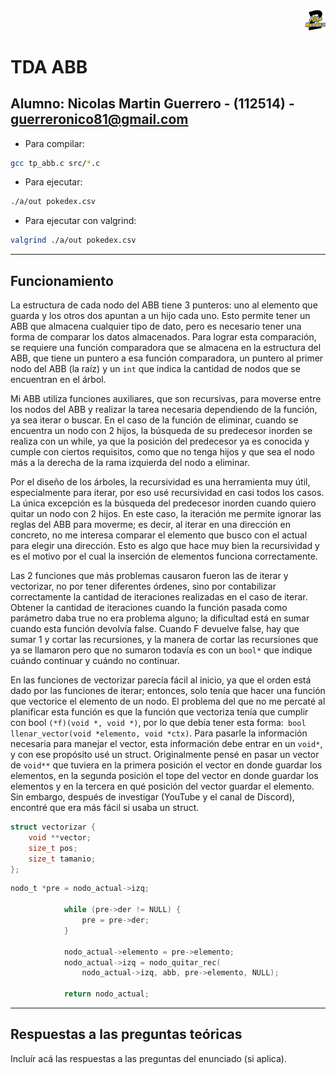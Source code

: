 <div align="right">
<img width="32px" src="img/algo2.svg">
</div>

# TDA ABB


## Alumno: Nicolas Martin Guerrero - (112514) - guerreronico81@gmail.com

- Para compilar:

```bash
gcc tp_abb.c src/*.c
```

- Para ejecutar:

```bash
./a/out pokedex.csv
```

- Para ejecutar con valgrind:
```bash
valgrind ./a/out pokedex.csv
```

---

##  Funcionamiento

La estructura de cada nodo del ABB tiene 3 punteros: uno al elemento que guarda y los otros dos apuntan a un hijo cada uno. Esto permite tener un ABB que almacena cualquier tipo de dato, pero es necesario tener una forma de comparar los datos almacenados. Para lograr esta comparación, se requiere una función comparadora que se almacena en la estructura del ABB, que tiene un puntero a esa función comparadora, un puntero al primer nodo del ABB (la raíz) y un `int` que indica la cantidad de nodos que se encuentran en el árbol.

Mi ABB utiliza funciones auxiliares, que son recursivas, para moverse entre los nodos del ABB y realizar la tarea necesaria dependiendo de la función, ya sea iterar o buscar. En el caso de la función de eliminar, cuando se encuentra un nodo con 2 hijos, la búsqueda de su predecesor inorden se realiza con un while, ya que la posición del predecesor ya es conocida y cumple con ciertos requisitos, como que no tenga hijos y que sea el nodo más a la derecha de la rama izquierda del nodo a eliminar.

Por el diseño de los árboles, la recursividad es una herramienta muy útil, especialmente para iterar, por eso usé recursividad en casi todos los casos. La única excepción es la búsqueda del predecesor inorden cuando quiero quitar un nodo con 2 hijos. En este caso, la iteración me permite ignorar las reglas del ABB para moverme; es decir, al iterar en una dirección en concreto, no me interesa comparar el elemento que busco con el actual para elegir una dirección. Esto es algo que hace muy bien la recursividad y es el motivo por el cual la inserción de elementos funciona correctamente.

Las 2 funciones que más problemas causaron fueron las de iterar y vectorizar, no por tener diferentes órdenes, sino por contabilizar correctamente la cantidad de iteraciones realizadas en el caso de iterar. Obtener la cantidad de iteraciones cuando la función pasada como parámetro daba true no era problema alguno; la dificultad está en sumar cuando esta función devolvía false. Cuando F devuelve false, hay que sumar 1 y cortar las recursiones, y la manera de cortar las recursiones que ya se llamaron pero que no sumaron todavía es con un `bool*` que indique cuándo continuar y cuándo no continuar.

En las funciones de vectorizar parecía fácil al inicio, ya que el orden está dado por las funciones de iterar; entonces, solo tenía que hacer una función que vectorice el elemento de un nodo. El problema del que no me percaté al planificar esta función es que la función que vectoriza tenía que cumplir con bool `(*f)(void *, void *)`, por lo que debía tener esta forma:` bool llenar_vector(void *elemento, void *ctx)`. Para pasarle la información necesaria para manejar el vector, esta información debe entrar en un `void*`, y con ese propósito usé un struct. Originalmente pensé en pasar un vector de `void**` que tuviera en la primera posición el vector en donde guardar los elementos, en la segunda posición el tope del vector en donde guardar los elementos y en la tercera en qué posición del vector guardar el elemento. Sin embargo, después de investigar (YouTube y el canal de Discord), encontré que era más fácil si usaba un struct.

```c
struct vectorizar {
	void **vector;
	size_t pos;
	size_t tamanio;
};
```



```c
nodo_t *pre = nodo_actual->izq;

			while (pre->der != NULL) {
				pre = pre->der;
			}

			nodo_actual->elemento = pre->elemento;
			nodo_actual->izq = nodo_quitar_rec(
				nodo_actual->izq, abb, pre->elemento, NULL);

			return nodo_actual;
```

---

## Respuestas a las preguntas teóricas
Incluír acá las respuestas a las preguntas del enunciado (si aplica).
